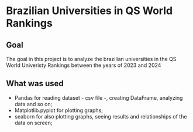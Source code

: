 # Brazilian Universities in QS World Rankings

## Goal
The goal in this project is to analyze the brazilian universities in the QS World Univeristy Rankings between the years of 2023 and 2024

## What was used
- Pandas for reading dataset - csv file -, creating DataFrame, analyzing data and so on;
- Matplotlib.pyplot for plotting graphs;
- seaborn for also plotting graphs, seeing results and relationships of the data on screen;
